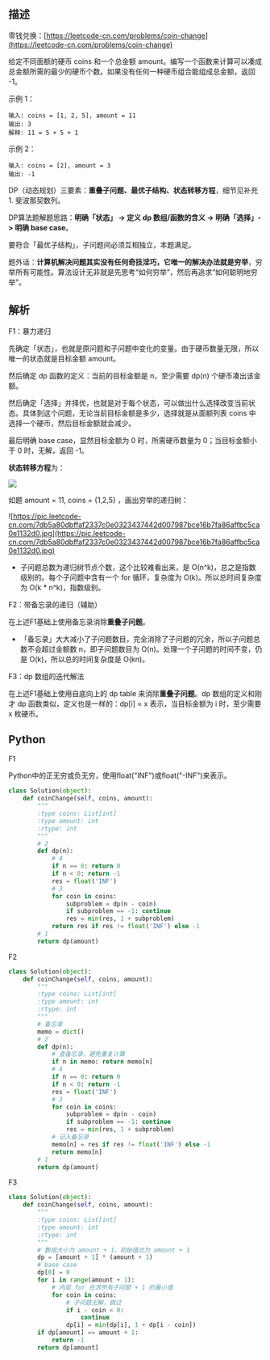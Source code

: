 ## 描述

零钱兑换：[https://leetcode-cn.com/problems/coin-change](https://leetcode-cn.com/problems/coin-change)

给定不同面额的硬币 coins 和一个总金额 amount。编写一个函数来计算可以凑成总金额所需的最少的硬币个数。如果没有任何一种硬币组合能组成总金额，返回 -1。

示例 1：

```
输入: coins = [1, 2, 5], amount = 11
输出: 3 
解释: 11 = 5 + 5 + 1
```

示例 2：

```
输入: coins = [2], amount = 3
输出: -1
```

DP（动态规划）三要素：**重叠子问题、最优子结构、状态转移方程**，细节见补充1. 斐波那契数列。

DP算法题解题思路：**明确「状态」 -> 定义 dp 数组/函数的含义 -> 明确「选择」-> 明确 base case**。

要符合「最优子结构」，子问题间必须互相独立，本题满足。

题外话：**计算机解决问题其实没有任何奇技淫巧，它唯一的解决办法就是穷举**，穷举所有可能性。算法设计无非就是先思考“如何穷举”，然后再追求“如何聪明地穷举”。

## 解析

F1：暴力递归

先确定「状态」，也就是原问题和子问题中变化的变量。由于硬币数量无限，所以唯一的状态就是目标金额 amount。

然后确定 dp 函数的定义：当前的目标金额是 n，至少需要 dp(n) 个硬币凑出该金额。

然后确定「选择」并择优，也就是对于每个状态，可以做出什么选择改变当前状态。具体到这个问题，无论当前目标金额是多少，选择就是从面额列表 coins 中选择一个硬币，然后目标金额就会减少。

最后明确 base case，显然目标金额为 0 时，所需硬币数量为 0；当目标金额小于 0 时，无解，返回 -1。

**状态转移方程**为：

![](http://latex.codecogs.com/gif.latex?f(x)=\left\{\begin{matrix}%200%20&%20{n=0}\\%20-1%20&%20{n%3C0}\\%20min\left%20\{%20dp(n-coin)+1|coin\in%20coins%20\right%20\}%20&%20%20{n%3E0}%20\end{matrix}\right.)

如题 amount = 11, coins = {1,2,5} ，画出穷举的递归树：

![https://pic.leetcode-cn.com/7db5a80dbffaf2337c0e0323437442d007987bce16b7fa86affbc5ca0e1132d0.jpg](https://pic.leetcode-cn.com/7db5a80dbffaf2337c0e0323437442d007987bce16b7fa86affbc5ca0e1132d0.jpg)

- 子问题总数为递归树节点个数，这个比较难看出来，是 O(n^k)，总之是指数级别的。每个子问题中含有一个 for 循环，复杂度为 O(k)。所以总时间复杂度为 O(k * n^k)，指数级别。

F2：带备忘录的递归（辅助）

在上述F1基础上使用备忘录消除**重叠子问题**。

- 「备忘录」大大减小了子问题数目，完全消除了子问题的冗余，所以子问题总数不会超过金额数 n，即子问题数目为 O(n)。处理一个子问题的时间不变，仍是 O(k)，所以总的时间复杂度是 O(kn)。

F3：dp 数组的迭代解法

在上述F1基础上使用自底向上的 dp table 来消除**重叠子问题**。dp 数组的定义和刚才 dp 函数类似，定义也是一样的：dp[i] = x 表示，当目标金额为 i 时，至少需要 x 枚硬币。

## Python

F1

Python中的正无穷或负无穷，使用float("INF")或float("-INF")来表示。

```python
class Solution(object):
    def coinChange(self, coins, amount):
        """
        :type coins: List[int]
        :type amount: int
        :rtype: int
        """
        # 2
        def dp(n):
            # 4
            if n == 0: return 0
            if n < 0: return -1
            res = float('INF')
            # 3
            for coin in coins:
                subproblem = dp(n - coin)
                if subproblem == -1: continue
                res = min(res, 1 + subproblem)
            return res if res != float('INF') else -1
        # 1
        return dp(amount)
```

F2

```python
class Solution(object):
    def coinChange(self, coins, amount):
        """
        :type coins: List[int]
        :type amount: int
        :rtype: int
        """
        # 备忘录
        memo = dict()
        # 2
        def dp(n):
            # 查备忘录，避免重复计算
            if n in memo: return memo[n]
            # 4
            if n == 0: return 0
            if n < 0: return -1
            res = float('INF')
            # 3
            for coin in coins:
                subproblem = dp(n - coin)
                if subproblem == -1: continue
                res = min(res, 1 + subproblem)
            # 记入备忘录
            memo[n] = res if res != float('INF') else -1
            return memo[n]
        # 1
        return dp(amount)
```

F3

```python
class Solution(object):
    def coinChange(self, coins, amount):
        """
        :type coins: List[int]
        :type amount: int
        :rtype: int
        """
        # 数组大小为 amount + 1，初始值也为 amount + 1
        dp = [amount + 1] * (amount + 1)
        # base case
        dp[0] = 0
        for i in range(amount + 1):
            # 内层 for 在求所有子问题 + 1 的最小值
            for coin in coins:
                # 子问题无解，跳过
                if i - coin < 0:
                    continue
                dp[i] = min(dp[i], 1 + dp[i - coin])
        if dp[amount] == amount + 1:
            return -1
        return dp[amount]
```

